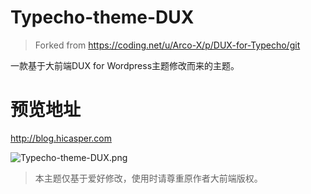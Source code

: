 # Typecho-theme-DUX

>Forked from https://coding.net/u/Arco-X/p/DUX-for-Typecho/git

一款基于大前端DUX for Wordpress主题修改而来的主题。


# 预览地址
http://blog.hicasper.com

![Typecho-theme-DUX.png](https://i.loli.net/2018/09/22/5ba5d0e56f3c9.png)


>本主题仅基于爱好修改，使用时请尊重原作者大前端版权。
